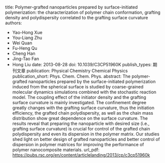 title: Polymer-grafted nanoparticles prepared by surface-initiated  polymerization: the characterization of polymer chain conformation,  grafting density and polydispersity correlated to the grafting surface  curvature
authors:
- Yao-Hong Xue
- You-Liang Zhu
- Wei Quan
- Fu-Heng Qu
- Cheng Han
- Jing-Tao Fan
- Hong Liu
date: 2013-08-28
doi: 10.1039/C3CP51960K
publish_types: 期刊文章
publication: Physical Chemistry Chemical Physics
publication_short: Phys. Chem. Chem. Phys.
abstract: The polymer-grafted nanoparticles prepared by the  surface-initiated polymerization induced from the spherical surface is  studied by coarse-grained molecular dynamics simulations combined with  the stochastic reaction model. The coupling effect of the initiator  density and the grafting surface curvature is mainly investigated. The  confinement degree greatly changes with the grafting surface curvature,  thus the initiation efficiency, the grafted chain polydispersity, as  well as the chain mass distribution show great dependence on the surface  curvature. The results reveal that preparing the nanoparticle with  desired size (i.e., grafting surface curvature) is crucial for control  of the grafted chain polydispersity and even its dispersion in the  polymer matrix. Our studies shed light on better design of grafted  nanoparticles and better control of dispersion in polymer matrices for  improving the performance of polymer nanocomposite materials.
url_pdf: https://pubs.rsc.org/en/content/articlelanding/2013/cp/c3cp51960k
